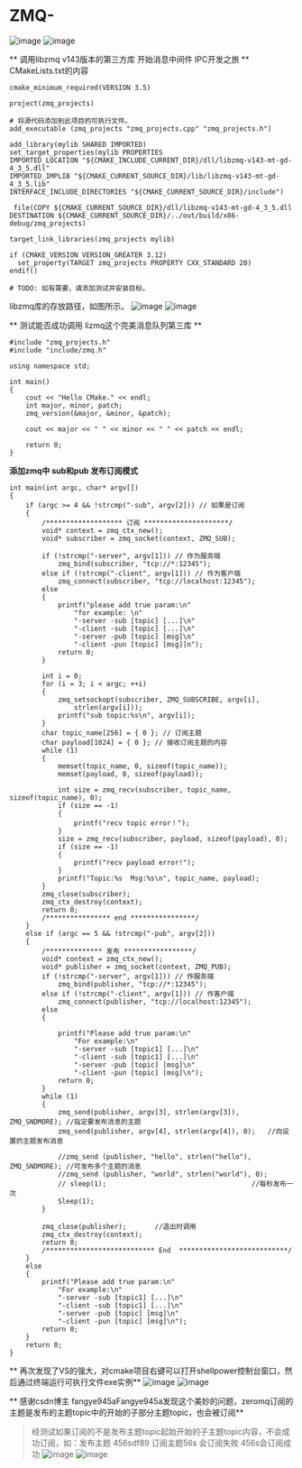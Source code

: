 # ZMQ-

![image](https://user-images.githubusercontent.com/13326017/219828460-8e93ce51-4f61-45d5-b7ad-87e3683bd72b.png)
![image](https://user-images.githubusercontent.com/13326017/219828466-89115bca-6933-44ca-b002-d3359bd9f0de.png)


** 调用libzmq v143版本的第三方库 开始消息中间件 IPC开发之旅 **
CMakeLists.txt的内容
```
cmake_minimum_required(VERSION 3.5)

project(zmq_projects)

# 将源代码添加到此项目的可执行文件。
add_executable (zmq_projects "zmq_projects.cpp" "zmq_projects.h")

add_library(mylib SHARED IMPORTED)
set_target_properties(mylib PROPERTIES
IMPORTED_LOCATION "${CMAKE_INCLUDE_CURRENT_DIR}/dll/libzmq-v143-mt-gd-4_3_5.dll"
IMPORTED_IMPLIB "${CMAKE_CURRENT_SOURCE_DIR}/lib/libzmq-v143-mt-gd-4_3_5.lib"
INTERFACE_INCLUDE_DIRECTORIES "${CMAKE_CURRENT_SOURCE_DIR}/include")

 file(COPY ${CMAKE_CURRENT_SOURCE_DIR}/dll/libzmq-v143-mt-gd-4_3_5.dll DESTINATION ${CMAKE_CURRENT_SOURCE_DIR}/../out/build/x86-debug/zmq_projects)

target_link_libraries(zmq_projects mylib)

if (CMAKE_VERSION VERSION_GREATER 3.12)
  set_property(TARGET zmq_projects PROPERTY CXX_STANDARD 20)
endif()

# TODO: 如有需要，请添加测试并安装目标。
```

libzmq库的存放路径，如图所示。
![image](https://user-images.githubusercontent.com/13326017/221469101-c3f14f70-341f-4e7f-a444-488d2312382f.png)
![image](https://user-images.githubusercontent.com/13326017/221469269-86ed6b0d-bc5a-4ea2-94f6-28413b42b0fd.png)


** 测试能否成功调用 lizmq这个完美消息队列第三库 **
```
#include "zmq_projects.h"
#include "include/zmq.h"

using namespace std;

int main()
{
	cout << "Hello CMake." << endl;
	int major, minor, patch;
	zmq_version(&major, &minor, &patch);

	cout << major << " " << minor << " " << patch << endl;

	return 0;
}
```
**添加zmq中 sub和pub 发布订阅模式**
```
int main(int argc, char* argv[])
{
	if (argc >= 4 && !strcmp("-sub", argv[2])) // 如果是订阅
	{
		/******************* 订阅 *********************/
		void* context = zmq_ctx_new();
		void* subscriber = zmq_socket(context, ZMQ_SUB);

		if (!strcmp("-server", argv[1])) // 作为服务端
			zmq_bind(subscriber, "tcp://*:12345");
		else if (!strcmp("-client", argv[1])) // 作为客户端
			zmq_connect(subscriber, "tcp://localhost:12345");
		else
		{
			printf("please add true param:\n"
				"for example: \n"
				"-server -sub [topic] [...]\n"
				"-client -sub [topic] [...]\n"
				"-server -pub [topic] [msg]\n"
				"-client -pun [topic] [msg]]n");
			return 0;
		}

		int i = 0;
		for (i = 3; i < argc; ++i)
		{
			zmq_setsockopt(subscriber, ZMQ_SUBSCRIBE, argv[i],
				strlen(argv[i]));
			printf("sub topic:%s\n", argv[i]);
		}
		char topic_name[256] = { 0 }; // 订阅主题
		char payload[1024] = { 0 }; // 接收订阅主题的内容
		while (1)
		{
			memset(topic_name, 0, sizeof(topic_name));
			memset(payload, 0, sizeof(payload));

			int size = zmq_recv(subscriber, topic_name, sizeof(topic_name), 0);
			if (size == -1)
			{
				printf("recv topic error！");
			}
			size = zmq_recv(subscriber, payload, sizeof(payload), 0);
			if (size == -1)
			{
				printf("recv payload error!");
			}
			printf("Topic:%s  Msg:%s\n", topic_name, payload);
		}
		zmq_close(subscriber);
		zmq_ctx_destroy(context);
		return 0;
		/**************** end ****************/
	}
	else if (argc == 5 && !strcmp("-pub", argv[2]))
	{
		/************** 发布 *****************/
		void* context = zmq_ctx_new();
		void* publisher = zmq_socket(context, ZMQ_PUB);
		if (!strcmp("-server", argv[1])) // 作服务端
			zmq_bind(publisher, "tcp://*:12345");
		else if (!strcmp("-client", argv[1])) // 作客户端
			zmq_connect(publisher, "tcp://localhost:12345");
		else
		{

			printf("Please add true param:\n"
				"For example:\n"
				"-server -sub [topic1] [...]\n"
				"-client -sub [topic1] [...]\n"
				"-server -pub [topic] [msg]\n"
				"-client -pun [topic] [msg]\n");
			return 0;
		}
		while (1)
		{
			zmq_send(publisher, argv[3], strlen(argv[3]), ZMQ_SNDMORE); //指定要发布消息的主题
			zmq_send(publisher, argv[4], strlen(argv[4]), 0);   //向设置的主题发布消息

			//zmq_send (publisher, "hello", strlen("hello"), ZMQ_SNDMORE); //可发布多个主题的消息
			//zmq_send (publisher, "world", strlen("world"), 0);
			// sleep(1);									//每秒发布一次
			Sleep(1);
		}

		zmq_close(publisher);		//退出时调用
		zmq_ctx_destroy(context);
		return 0;
		/*************************** End  ***************************/
	}
	else
	{
		printf("Please add true param:\n"
			"For example:\n"
			"-server -sub [topic1] [...]\n"
			"-client -sub [topic1] [...]\n"
			"-server -pub [topic] [msg]\n"
			"-client -pun [topic] [msg]\n");
		return 0;
	}
	return 0;
}
```
** 再次发现了VS的强大，对cmake项目右键可以打开shellpower控制台窗口，然后通过终端运行可执行文件exe实例**
![image](https://user-images.githubusercontent.com/13326017/221489200-b74906d8-0ff0-4419-bbd9-e1fa4010b40e.png)
![image](https://user-images.githubusercontent.com/13326017/221489339-54486795-f39a-444e-aa88-111fa7c74eb7.png)

** 感谢csdn博主 fangye945aFangye945a发现这个美妙的问题，zeromq订阅的主题是发布的主题topic中的开始的子部分主题topic，也会被订阅**
>经测试如果订阅的不是发布主题topic起始开始的子主题topic内容，不会成功订阅，如：发布主题 456sdf89 订阅主题56s 会订阅失败 456s会订阅成功
![image](https://user-images.githubusercontent.com/13326017/221491162-5b6f0753-da8b-43f8-89a5-5155e634d23d.png)
![image](https://user-images.githubusercontent.com/13326017/221491185-ed144935-1f41-437f-8f0c-5193cb84a9a6.png)



